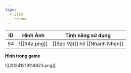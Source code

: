 ```yaml
---
tags:
  - item
  - tiennt
---
```


| ID  | Hình Ảnh     | Tính năng sử dụng             |
| --- | ------------ | ----------------------------- |
| 94  | ![[94a.png]] | [[Bảo Vật]] hệ [[Nhanh Nhẹn]] |

**Hình trong game**

![[20241219114923.png]]